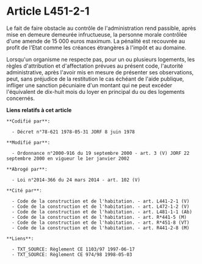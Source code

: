# Article L451-2-1

Le fait de faire obstacle au contrôle de l'administration rend passible, après mise en demeure demeurée infructueuse, la
personne morale contrôlée d'une amende de 15 000 euros maximum. La pénalité est recouvrée au profit de l'Etat comme les
créances étrangères à l'impôt et au domaine.

Lorsqu'un organisme ne respecte pas, pour un ou plusieurs logements, les règles d'attribution et d'affectation prévues au
présent code, l'autorité administrative, après l'avoir mis en mesure de présenter ses observations, peut, sans préjudice de
la restitution le cas échéant de l'aide publique, infliger une sanction pécuniaire d'un montant qui ne peut excéder
l'équivalent de dix-huit mois du loyer en principal du ou des logements concernés.

**Liens relatifs à cet article**

	**Codifié par**:

	  - Décret n°78-621 1978-05-31 JORF 8 juin 1978

	**Modifié par**:

	  - Ordonnance n°2000-916 du 19 septembre 2000 - art. 3 (V) JORF 22 septembre 2000 en vigueur le 1er janvier 2002

	**Abrogé par**:

	  - Loi n°2014-366 du 24 mars 2014 - art. 102 (V)

	**Cité par**:

	  - Code de la construction et de l'habitation. - art. L441-2-1 (V)
	  - Code de la construction et de l'habitation. - art. L472-1-2 (V)
	  - Code de la construction et de l'habitation. - art. L481-1-1 (Ab)
	  - Code de la construction et de l'habitation. - art. R*441-5 (M)
	  - Code de la construction et de l'habitation. - art. R*451-8 (VT)
	  - Code de la construction et de l'habitation. - art. R441-2-8 (M)

	**Liens**:

	  - TXT_SOURCE: Règlement CE 1103/97 1997-06-17
	  - TXT_SOURCE: Règlement CE 974/98 1998-05-03
